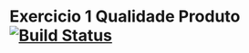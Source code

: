 # Exercicio 1 Qualidade Produto [![Build Status](https://travis-ci.org/vinimtex/exercicioQualidadeProduto.svg?branch=master)](https://travis-ci.org/masmangan/special-barnacle)
